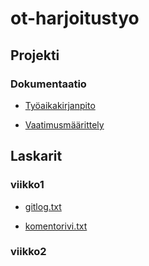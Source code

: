 # ot-harjoitustyo

## Projekti

### Dokumentaatio

- [Työaikakirjanpito](https://github.com/Noraelisa/ot-harjoitustyo/blob/main/RiddleGen/dokumentaatio/tyoaikakirjanpito.md)

- [Vaatimusmäärittely](https://github.com/Noraelisa/ot-harjoitustyo/blob/main/RiddleGen/dokumentaatio/vaatimusmaarittely.md)

## Laskarit

### viikko1

- [gitlog.txt](https://github.com/Noraelisa/ot-harjoitustyo/blob/main/laskarit/viikko1/gitlog.txt)

- [komentorivi.txt](https://github.com/Noraelisa/ot-harjoitustyo/blob/main/laskarit/viikko1/komentorivi.txt)

### viikko2    
    
